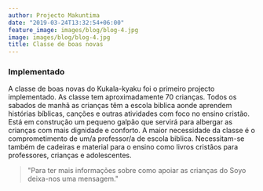 ```yaml
---
author: Projecto Makuntima
date: "2019-03-24T13:32:54+06:00"
feature_image: images/blog/blog-4.jpg
image: images/blog/blog-4.jpg
title: Classe de boas novas
---
```

### Implementado

A classe de boas novas do Kukala-kyaku foi o primeiro projecto  implementado. As classe tem aproximadamente 70 crianças. Todos os sabados de manhã as crianças têm a escola biblica aonde aprendem histórias bíblicas, canções e outras atividades com foco no ensino cristão. Está em construção um pequeno galpão que servirá para albergar as crianças com mais dignidade e conforto. A maior necessidade da classe é o comprometimento de um/a professor/a de escola biblica. Necessitam-se também de cadeiras e material para o ensino como livros cristãos para professores, crianças e adolescentes.

> "Para ter mais informações sobre como apoiar as crianças do Soyo deixa-nos uma mensagem."



